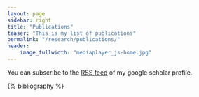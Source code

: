 ```yaml
---
layout: page
sidebar: right
title: "Publications"
teaser: "This is my list of publications"
permalink: "/research/publications/"
header:
    image_fullwidth: "mediaplayer_js-home.jpg"
---
```

You can subscribe to the [RSS feed][1] of my google scholar profile.

{% bibliography %}


 [1]: http://www.feed43.com/5564586726002533.xml